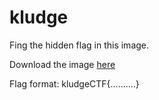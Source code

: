 # kludge
Fing the hidden flag in this image.

Download the image [here](https://github.com/syedabrar430/kludge/blob/main/moose.jpeg)

Flag format: kludgeCTF{..........}
